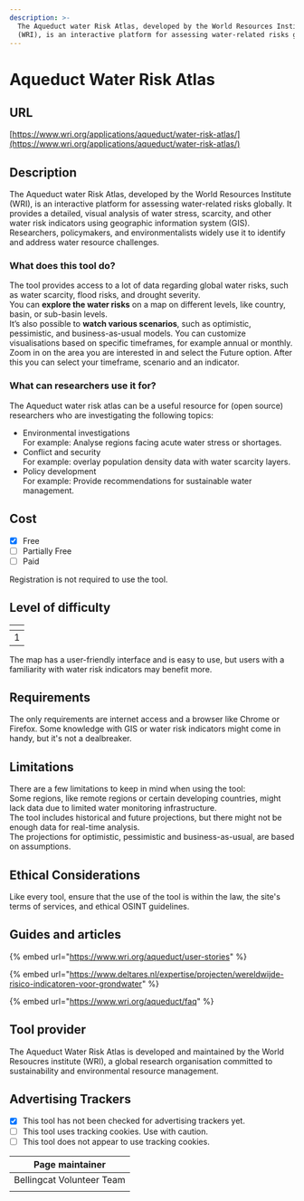 ```yaml
---
description: >-
  The Aqueduct water Risk Atlas, developed by the World Resources Institute
  (WRI), is an interactive platform for assessing water-related risks globally
---
```


# Aqueduct Water Risk Atlas

## URL

[https://www.wri.org/applications/aqueduct/water-risk-atlas/](https://www.wri.org/applications/aqueduct/water-risk-atlas/)

## Description

The Aqueduct water Risk Atlas, developed by the World Resources Institute (WRI), is an interactive platform for assessing water-related risks globally. It provides a detailed, visual analysis of water stress, scarcity, and other water risk indicators using geographic information system (GIS). Researchers, policymakers, and environmentalists widely use it to identify and address water resource challenges.

### What does this tool do?

The tool provides access to a lot of data regarding global water risks, such as water scarcity, flood risks, and drought severity. \
You can **explore the water risks** on a map on different levels, like country, basin, or sub-basin levels. \
It’s also possible to **watch various scenarios**, such as optimistic, pessimistic, and business-as-usual models. You can customize visualisations  based on specific timeframes, for example annual or monthly. Zoom in on the area you are interested in and select the Future option. After this you can select your timeframe, scenario and an indicator.



### What can researchers use it for?

The Aqueduct water risk atlas can be a useful resource  for (open source) researchers who are investigating the following topics:

* Environmental investigations\
  For example: Analyse regions facing acute water stress or shortages.
* Conflict and security\
  For example: overlay population density data with water scarcity layers.
* Policy development\
  For example: Provide recommendations for sustainable water management.

## Cost

* [x] Free
* [ ] Partially Free
* [ ] Paid

Registration is not required to use the tool.

## Level of difficulty

<table><thead><tr><th data-type="rating" data-max="5"></th></tr></thead><tbody><tr><td>1</td></tr></tbody></table>

The map has a user-friendly interface and is easy to use, but users with a familiarity with water risk indicators may benefit more.

## Requirements

The only requirements are internet access and a browser like Chrome or Firefox. Some knowledge with GIS or water risk indicators might come in handy, but it's not a dealbreaker.

## Limitations

There are a few limitations to keep in mind when using the tool:\
Some regions, like remote regions or certain developing countries, might lack data due to limited water monitoring infrastructure.\
The tool includes historical and future projections, but there might not be enough data for real-time analysis.\
The projections for optimistic, pessimistic and business-as-usual, are based on assumptions.

## Ethical Considerations

Like every tool, ensure that the use of the tool is within the law, the site's terms of services, and ethical OSINT guidelines.

## Guides and articles

{% embed url="https://www.wri.org/aqueduct/user-stories" %}

{% embed url="https://www.deltares.nl/expertise/projecten/wereldwijde-risico-indicatoren-voor-grondwater" %}

{% embed url="https://www.wri.org/aqueduct/faq" %}

## Tool provider

The Aqueduct Water Risk Atlas is developed and maintained by the World Resoucres institute (WRI), a global research organisation committed to sustainability and environmental resource management.

## Advertising Trackers

* [x] This tool has not been checked for advertising trackers yet.
* [ ] This tool uses tracking cookies. Use with caution.
* [ ] This tool does not appear to use tracking cookies.

| Page maintainer           |
| ------------------------- |
| Bellingcat Volunteer Team |
|                           |
